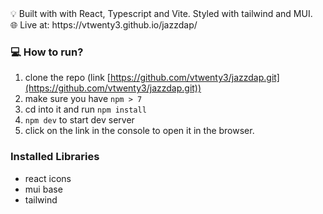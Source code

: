 
<aside>
💡 Built with with React, Typescript and Vite. Styled with tailwind and MUI.
</aside>

<aside>
🌐 Live at: https://vtwenty3.github.io/jazzdap/
</aside>


### 💻 How to run?
1. clone the repo (link [https://github.com/vtwenty3/jazzdap.git](https://github.com/vtwenty3/jazzdap.git))
2. make sure you have `npm > 7`
3. cd into it and run `npm install`
4. `npm dev` to start dev server
5. click on the link in the console to open it in the browser.


### Installed Libraries
- react icons
- mui base
- tailwind
